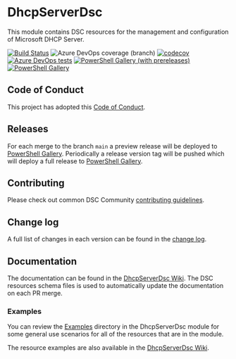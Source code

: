 # DhcpServerDsc

This module contains DSC resources for the management and
configuration of Microsoft DHCP Server.

[![Build Status](https://dev.azure.com/dsccommunity/DhcpServerDsc/_apis/build/status/dsccommunity.DhcpServerDsc?branchName=main)](https://dev.azure.com/dsccommunity/DhcpServerDsc/_build/latest?definitionId=22&branchName=main)
![Azure DevOps coverage (branch)](https://img.shields.io/azure-devops/coverage/dsccommunity/DhcpServerDsc/22/main)
[![codecov](https://codecov.io/gh/dsccommunity/DhcpServerDsc/branch/main/graph/badge.svg)](https://codecov.io/gh/dsccommunity/DhcpServerDsc)
[![Azure DevOps tests](https://img.shields.io/azure-devops/tests/dsccommunity/DhcpServerDsc/22/main)](https://dsccommunity.visualstudio.com/DhcpServerDsc/_test/analytics?definitionId=22&contextType=build)
[![PowerShell Gallery (with prereleases)](https://img.shields.io/powershellgallery/vpre/DhcpServerDsc?label=DhcpServerDsc%20Preview)](https://www.powershellgallery.com/packages/DhcpServerDsc/)
[![PowerShell Gallery](https://img.shields.io/powershellgallery/v/DhcpServerDsc?label=DhcpServerDsc)](https://www.powershellgallery.com/packages/DhcpServerDsc/)

## Code of Conduct

This project has adopted this [Code of Conduct](CODE_OF_CONDUCT.md).

## Releases

For each merge to the branch `main` a preview release will be
deployed to [PowerShell Gallery](https://www.powershellgallery.com/).
Periodically a release version tag will be pushed which will deploy a
full release to [PowerShell Gallery](https://www.powershellgallery.com/).

## Contributing

Please check out common DSC Community [contributing guidelines](https://dsccommunity.org/guidelines/contributing).

## Change log

A full list of changes in each version can be found in the [change log](CHANGELOG.md).

## Documentation

The documentation can be found in the [DhcpServerDsc Wiki](https://github.com/dsccommunity/DhcpServerDsc/wiki).
The DSC resources schema files is used to automatically update the
documentation on each PR merge.

### Examples

You can review the [Examples](/source/Examples) directory in the DhcpServerDsc module
for some general use scenarios for all of the resources that are in the module.

The resource examples are also available in the [DhcpServerDsc Wiki](https://github.com/dsccommunity/DhcpServerDsc/wiki).
